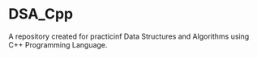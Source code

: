 # DSA_Cpp
A repository created for practicinf Data Structures and Algorithms using C++ Programming Language.
